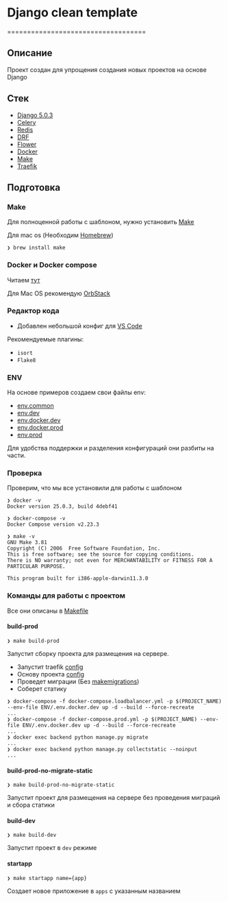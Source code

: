 # Django clean template
===================================
## Описание

Проект создан для упрощения создания новых проектов на основе Django

## Стек

- [Django 5.0.3](https://docs.djangoproject.com/en/5.0/)
- [Celery](https://docs.celeryq.dev/en/stable/)
- [Redis](https://redis.io/docs/)
- [DRF](https://www.django-rest-framework.org/)
- [Flower](https://flower.readthedocs.io/en/latest/)
- [Docker](https://docs.docker.com/)
- [Make](https://www.gnu.org/software/make/manual/make.html)
- [Traefik](https://doc.traefik.io/traefik/)

## Подготовка 

### Make

Для полноценной работы с шаблоном, нужно установить [Make](https://www.gnu.org/software/make/manual/make.html)

Для mac os (Необходим [Homebrew](https://brew.sh/))
```
❯ brew install make
```

### Docker и Docker compose

Читаем [тут](https://docs.docker.com/engine/install/)

Для Mac OS рекомендую [OrbStack](https://orbstack.dev/)

### Редактор кода

- Добавлен небольшой конфиг для [VS Code](https://code.visualstudio.com/)

Рекомендуемые плагины:
- <code>isort</code>
- <code>Flake8</code>

### ENV

На основе примеров создаем свои файлы env:
- [env.common](ENV/.env.common.example) 
- [env.dev](ENV/.env.dev.example)
- [env.docker.dev](ENV/.env.docker.dev.example) 
- [env.docker.prod](ENV/.env.docker.prod.example) 
- [env.prod](ENV/.env.prod.example)

Для удобства поддержки и разделения конфигураций они разбиты на части.

### Проверка

Проверим, что мы все установили для работы с шаблоном 

```
❯ docker -v
Docker version 25.0.3, build 4debf41
```
```
❯ docker-compose -v
Docker Compose version v2.23.3
```
```
❯ make -v
GNU Make 3.81
Copyright (C) 2006  Free Software Foundation, Inc.
This is free software; see the source for copying conditions.
There is NO warranty; not even for MERCHANTABILITY or FITNESS FOR A
PARTICULAR PURPOSE.

This program built for i386-apple-darwin11.3.0
```

### Команды для работы с проектом

Все они описаны в [Makefile](Makefile)

#### build-prod

```
❯ make build-prod
```
Запустит сборку проекта для размещения на сервере.

- Запустит traefik [config](docker-compose.loadbalancer.yml)
- Основу проекта [config](docker-compose.prod.yml)
- Проведет миграции (Без [makemigrations](https://docs.djangoproject.com/en/5.0/ref/django-admin/#django-admin-makemigrations))
- Соберет статику

```
❯ docker-compose -f docker-compose.loadbalancer.yml -p $(PROJECT_NAME) --env-file ENV/.env.docker.dev up -d --build --force-recreate
...
❯ docker-compose -f docker-compose.prod.yml -p $(PROJECT_NAME) --env-file ENV/.env.docker.dev up -d --build --force-recreate
...
❯ docker exec backend python manage.py migrate
...
❯ docker exec backend python manage.py collectstatic --noinput
...
```

#### build-prod-no-migrate-static
```
❯ make build-prod-no-migrate-static
```

Запустит проект для размещения на сервере без проведения миграций и сбора статики

#### build-dev
```
❯ make build-dev
```
Запустит проект в <code>dev</code> режиме

#### startapp
```
❯ make startapp name={app}
```
Создает новое приложение в <code>apps</code> с указанным названием


